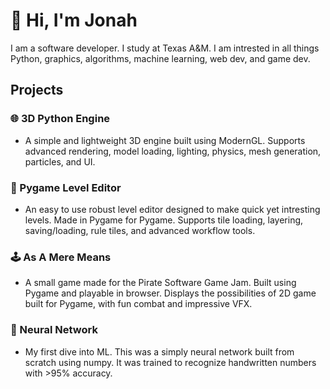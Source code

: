 # 👋 Hi, I'm Jonah
I am a software developer. I study at Texas A&M. I am intrested in all things Python, graphics, algorithms, machine learning, web dev, and game dev.
## Projects
### 🌐 3D Python Engine
- A simple and lightweight 3D engine built using ModernGL. Supports advanced rendering, model loading, lighting, physics, mesh generation, particles, and UI.
### 📐 Pygame Level Editor
- An easy to use robust level editor designed to make quick yet intresting levels. Made in Pygame for Pygame. Supports tile loading, layering, saving/loading, rule tiles, and advanced workflow tools.
### 🕹️ As A Mere Means
- A small game made for the Pirate Software Game Jam. Built using Pygame and playable in browser. Displays the possibilities of 2D game built for Pygame, with fun combat and impressive VFX.
### 🤖 Neural Network
- My first dive into ML. This was a simply neural network built from scratch using numpy. It was trained to recognize handwritten numbers with >95% accuracy. 
